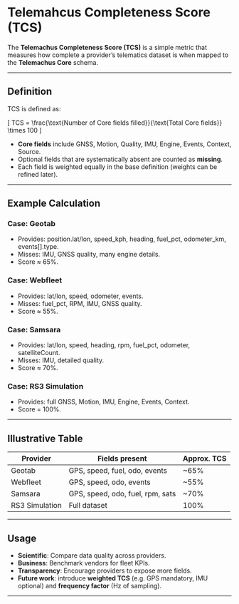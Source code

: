
# Telemahcus Completeness Score (TCS)

The **Telemachus Completeness Score (TCS)** is a simple metric that measures how complete a provider’s telematics dataset is when mapped to the **Telemachus Core** schema.

---

## Definition

TCS is defined as:

\[
TCS = \frac{\text{Number of Core fields filled}}{\text{Total Core fields}} \times 100
\]

- **Core fields** include GNSS, Motion, Quality, IMU, Engine, Events, Context, Source.  
- Optional fields that are systematically absent are counted as **missing**.  
- Each field is weighted equally in the base definition (weights can be refined later).

---

## Example Calculation

### Case: Geotab
- Provides: position.lat/lon, speed_kph, heading, fuel_pct, odometer_km, events[].type.  
- Misses: IMU, GNSS quality, many engine details.  
- Score ≈ 65%.

### Case: Webfleet
- Provides: lat/lon, speed, odometer, events.  
- Misses: fuel_pct, RPM, IMU, GNSS quality.  
- Score ≈ 55%.

### Case: Samsara
- Provides: lat/lon, speed, heading, rpm, fuel_pct, odometer, satelliteCount.  
- Misses: IMU, detailed quality.  
- Score ≈ 70%.

### Case: RS3 Simulation
- Provides: full GNSS, Motion, IMU, Engine, Events, Context.  
- Score = 100%.

---

## Illustrative Table

| Provider       | Fields present         | Approx. TCS |
|----------------|-----------------------|-------------|
| Geotab         | GPS, speed, fuel, odo, events | ~65% |
| Webfleet       | GPS, speed, odo, events       | ~55% |
| Samsara        | GPS, speed, odo, fuel, rpm, sats | ~70% |
| RS3 Simulation | Full dataset                   | 100% |

---

## Usage

- **Scientific**: Compare data quality across providers.  
- **Business**: Benchmark vendors for fleet KPIs.  
- **Transparency**: Encourage providers to expose more fields.  
- **Future work**: introduce **weighted TCS** (e.g. GPS mandatory, IMU optional) and **frequency factor** (Hz of sampling).  

---